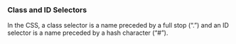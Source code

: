 ### **Class and ID Selectors**

In the CSS, a class selector is a name preceded by a full stop (“.”) and an ID selector is a name preceded by a hash character (“#”).

